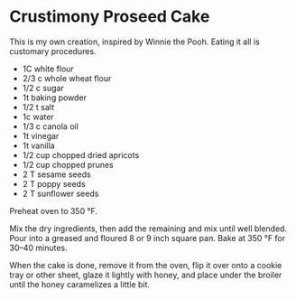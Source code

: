 Crustimony Proseed Cake
=======================

This is my own creation, inspired by Winnie the Pooh. Eating it all is
customary procedures.

- 1C white flour
- 2/3 c whole wheat flour
- 1/2 c sugar
- 1t baking powder
- 1/2 t salt
- 1c water
- 1/3 c canola oil
- 1t vinegar
- 1t vanilla
- 1/2 cup chopped dried apricots
- 1/2 cup chopped prunes
- 2 T  sesame seeds
- 2 T poppy seeds
- 2 T sunflower seeds

Preheat oven to 350 °F.

Mix the dry ingredients, then add the remaining and mix until well blended.
Pour into a greased and floured 8 or 9 inch square pan. Bake at 350 °F for
30–40 minutes.

When the cake is done, remove it from the oven, flip it over onto a cookie
tray or other sheet, glaze it lightly with honey, and place under the
broiler until the honey caramelizes a little bit.
